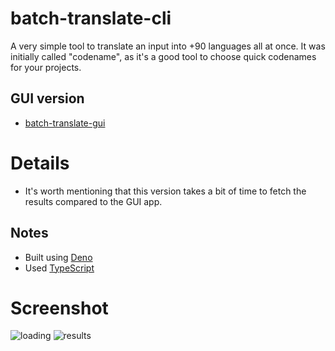 # batch-translate-cli
A very simple tool to translate an input into +90 languages all at once.
It was initially called "codename", as it's a good tool to choose quick codenames for your projects.

## GUI version
- [batch-translate-gui](https://github.com/Yazidn/batch-translate-gui)

# Details
- It's worth mentioning that this version takes a bit of time to fetch the results compared to the GUI app.

## Notes
- Built using [Deno](https://deno.land)
- Used [TypeScript](https://www.typescriptlang.org)

# Screenshot
![loading](https://i.imgur.com/0w1XLsU.png)
![results](https://i.imgur.com/c0zcYRz.png)
